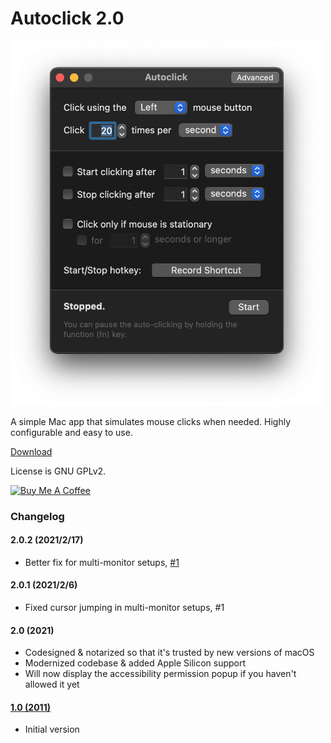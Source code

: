 # Autoclick 2.0

<img src="screenshot.png" width="500" />

A simple Mac app that simulates mouse clicks when needed. Highly configurable and easy to use.

[Download](https://mahdi.jp/apps/autoclick)

License is GNU GPLv2.

<a href="https://www.buymeacoffee.com/mahdibchatnia" target="_blank"><img src="https://cdn.buymeacoffee.com/buttons/v2/default-yellow.png" alt="Buy Me A Coffee" height="48" width="173" ></a>

### Changelog

#### 2.0.2 (2021/2/17)

- Better fix for multi-monitor setups, [#1](https://github.com/inket/Autoclick/issues/1)

#### 2.0.1 (2021/2/6)

- Fixed cursor jumping in multi-monitor setups, #1

#### 2.0 (2021)

- Codesigned & notarized so that it's trusted by new versions of macOS
- Modernized codebase & added Apple Silicon support
- Will now display the accessibility permission popup if you haven't allowed it yet

#### [1.0 (2011)](https://tars.mahdi.jp/apps/autoclick-1.0.zip)

- Initial version
